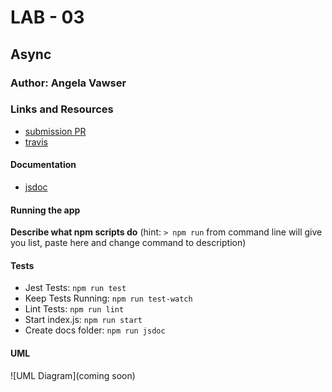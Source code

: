 # LAB - 03

## Async

### Author: Angela Vawser

### Links and Resources
* [submission PR](https://github.com/angela-vawser-401/lab-003/pull/1)
* [travis](https://travis-ci.com/angela-vawser-401/lab-003)

#### Documentation
* [jsdoc](https://amvawser-lab003.herokuapp.com/docs)

#### Running the app

**Describe what npm scripts do**
(hint: `> npm run` from command line will give you list, paste here and change
command to description)
  
#### Tests
* Jest Tests: `npm run test`
* Keep Tests Running: `npm run test-watch`
* Lint Tests: `npm run lint`
* Start index.js: `npm run start`
* Create docs folder: `npm run jsdoc`

#### UML
![UML Diagram](coming soon)